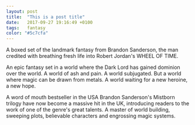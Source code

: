 ```yaml
---
layout: post
title:  "This is a post title"
date:   2017-09-27 19:16:49 +0100
tags:   fantasy
color: "#5c7cfa"
---
```


A boxed set of the landmark fantasy from Brandon Sanderson, the man credited with breathing fresh life into Robert Jordan's WHEEL OF TIME.

An epic fantasy set in a world where the Dark Lord has gained dominion over the world. A world of ash and pain. A world subjugated. But a world where magic can be drawn from metals. A world waiting for a new heroine, a new hope.

A word of mouth bestseller in the USA Brandon Sanderson's Mistborn trilogy have now become a massive hit in the UK, introducing readers to the work of one of the genre's great talents. A master of world building, sweeping plots, believable characters and engrossing magic systems.
